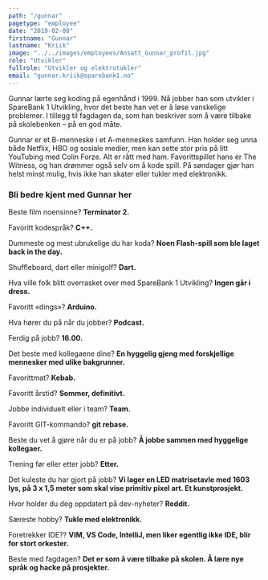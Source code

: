 ```yaml
---
path: "/gunnar"
pagetype: "employee"
date: "2019-02-08"
firstname: "Gunnar"
lastname: "Kriik"
image: "../../images/employees/Ansatt_Gunnar_profil.jpg"
role: "Utvikler"
fullrole: "Utvikler og elektrotukler"
email: "gunnar.kriik@sparebank1.no"
---
```


Gunnar lærte seg koding på egenhånd i 1999. Nå jobber han som utvikler i SpareBank 1 Utvikling, hvor det beste han vet er å løse vanskelige problemer. I tillegg til fagdagen da, som han beskriver som å være tilbake på skolebenken – på en god måte.

Gunnar er et B-menneske i et A-menneskes samfunn. Han holder seg unna både Netflix, HBO og sosiale medier, men kan sette stor pris på litt YouTubing med Colin Forze. Alt er rått med ham. Favorittspillet hans er The Witness, og han drømmer også selv om å kode spill. På søndager gjør han helst minst mulig, hvis ikke han skater eller tukler med elektronikk.

### Bli bedre kjent med Gunnar her

<div class="info-content__questions">

Beste film noensinne?
**Terminator 2.**

Favoritt kodespråk?
**C++.**

Dummeste og mest ubrukelige du har koda?
**Noen Flash-spill som ble laget back in the day.** 

Shuffleboard, dart eller minigolf?
**Dart.**

Hva ville folk blitt overrasket over med SpareBank 1 Utvikling?
**Ingen går i dress.**

Favoritt «dings»?
**Arduino.**

Hva hører du på når du jobber?
**Podcast.**

Ferdig på jobb?
**16.00.**

Det beste med kollegaene dine?
**En hyggelig gjeng med forskjellige mennesker med ulike bakgrunner.** 

Favorittmat?
**Kebab.**

Favoritt årstid?
**Sommer, definitivt.**

Jobbe individuelt eller i team?
**Team.**

Favoritt GIT-kommando?
**git rebase.**

Beste du vet å gjøre når du er på jobb?
**Å jobbe sammen med hyggelige kollegaer.**

Trening før eller etter jobb?
**Etter.**

Det kuleste du har gjort på jobb?
**Vi lager en LED matrisetavle med 1603 lys, på 3 x 1,5 meter som skal vise primitiv pixel art. Et kunstprosjekt.**

Hvor holder du deg oppdatert på dev-nyheter?
**Reddit.**

Særeste hobby?
**Tukle med elektronikk.**

Foretrekker IDE??
**VIM, VS Code, IntelliJ, men liker egentlig ikke IDE, blir for stort orkester.**

Beste med fagdagen?
**Det er som å være tilbake på skolen. Å lære nye språk og hacke på prosjekter.**

</div>